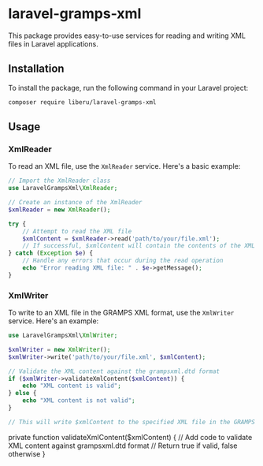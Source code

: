 # laravel-gramps-xml

This package provides easy-to-use services for reading and writing XML files in Laravel applications.

## Installation

To install the package, run the following command in your Laravel project:

```bash
composer require liberu/laravel-gramps-xml
```

## Usage

### XmlReader
To read an XML file, use the `XmlReader` service. Here's a basic example:

```php
// Import the XmlReader class
use LaravelGrampsXml\XmlReader;

// Create an instance of the XmlReader
$xmlReader = new XmlReader();

try {
    // Attempt to read the XML file
    $xmlContent = $xmlReader->read('path/to/your/file.xml');
    // If successful, $xmlContent will contain the contents of the XML file
} catch (Exception $e) {
    // Handle any errors that occur during the read operation
    echo "Error reading XML file: " . $e->getMessage();
}
```

### XmlWriter

To write to an XML file in the GRAMPS XML format, use the `XmlWriter` service. Here's an example:


```php
use LaravelGrampsXml\XmlWriter;

$xmlWriter = new XmlWriter();
$xmlWriter->write('path/to/your/file.xml', $xmlContent);

// Validate the XML content against the grampsxml.dtd format
if ($xmlWriter->validateXmlContent($xmlContent)) {
    echo "XML content is valid";
} else {
    echo "XML content is not valid";
}

// This will write $xmlContent to the specified XML file in the GRAMPS XML format
```
private function validateXmlContent($xmlContent)
{
    // Add code to validate XML content against grampsxml.dtd format
    // Return true if valid, false otherwise
}